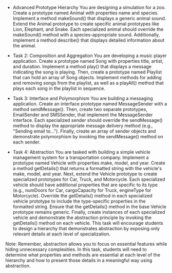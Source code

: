 <!-- 1:  Advanced Prototype Hierarchy ---------------------------------------------- -->

- Advanced Prototype Hierarchy
  You are designing a simulation for a zoo. Create a prototype named Animal with properties name and species. Implement a method makeSound() that displays a generic animal sound. Extend the Animal prototype to create specific animal prototypes like Lion, Elephant, and Snake. Each specialized animal should override the makeSound() method with a species-appropriate sound. Additionally, implement a method describe() that displays detailed information about the animal.

<!-- Task 2: Composition and Aggregation ---------------------------------------------- -->

- Task 2: Composition and Aggregation
  You are developing a music player application. Create a prototype named Song with properties title, artist, and duration. Implement a method play() that displays a message indicating the song is playing. Then, create a prototype named Playlist that can hold an array of Song objects. Implement methods for adding and removing songs from the playlist, as well as a playAll() method that plays each song in the playlist in sequence.

<!-- Task 3: Interface and Polymorphism ---------------------------------------------- -->

- Task 3: Interface and Polymorphism
  You are building a messaging application. Create an interface prototype named MessageSender with a method sendMessage(). Then, create two separate prototypes, EmailSender and SMSSender, that implement the MessageSender interface. Each specialized sender should override the sendMessage() method to display the appropriate message delivery method (e.g., "Sending email to..."). Finally, create an array of sender objects and demonstrate polymorphism by invoking the sendMessage() method on each sender.

<!-- Task 4: Abstraction ---------------------------------------------- -->

- Task 4: Abstraction
  You are tasked with building a simple vehicle management system for a transportation company. Implement a prototype named Vehicle with properties make, model, and year. Create a method getDetails() that returns a formatted string with the vehicle's make, model, and year.
  Next, extend the Vehicle prototype to create specialized prototypes for Car, Truck, and Motorcycle. Each specialized vehicle should have additional properties that are specific to its type (e.g., numDoors for Car, cargoCapacity for Truck, engineType for Motorcycle).
  Override the getDetails() method in each specialized vehicle prototype to include the type-specific properties in the formatted string. Ensure that the getDetails() method in the base Vehicle prototype remains generic.
  Finally, create instances of each specialized vehicle and demonstrate the abstraction principle by invoking the getDetails() method on each vehicle. This task will encourage students to design a hierarchy that demonstrates abstraction by exposing only relevant details at each level of specialization.

Note: Remember, abstraction allows you to focus on essential features while hiding unnecessary complexities. In this task, students will need to determine what properties and methods are essential at each level of the hierarchy and how to present those details in a meaningful way using abstraction.
